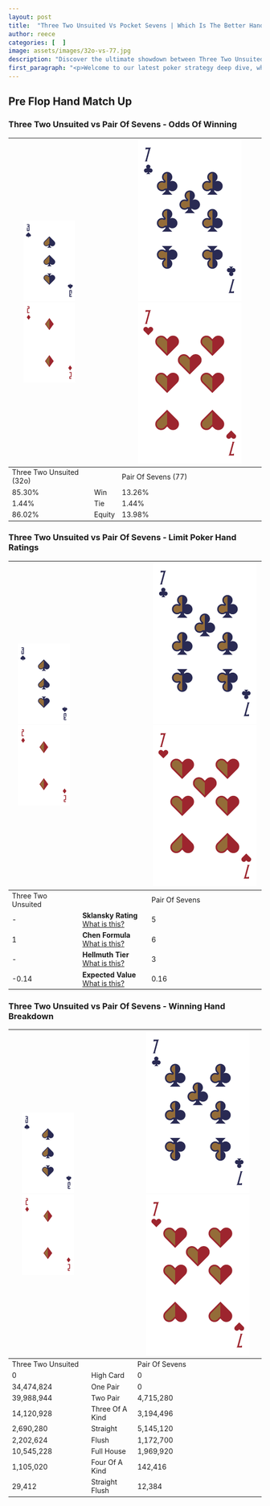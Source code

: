 ```yaml
---
layout: post
title:  "Three Two Unsuited Vs Pocket Sevens | Which Is The Better Hand In Poker? A Complete Guide"
author: reece
categories: [  ]
image: assets/images/32o-vs-77.jpg
description: "Discover the ultimate showdown between Three Two Unsuited and Pair Of Sevens in poker! Uncover the odds, strategies, and scenarios where one hand triumphs over the other. Get ready to up your poker game with this thrilling analysis."
first_paragraph: "<p>Welcome to our latest poker strategy deep dive, where we're pitting two distinct hands against each other in a high-stakes showdown: Three Two Unsuited vs Pair Of Sevens.</p><p>In the dynamic world of poker, every decision counts, and knowing which hand holds the upper hand is key to your success at the table.</p><p>In this article, we'll dissect these two hands, explore the scenarios where one dominates the other, and equip you with the knowledge to make strategic choices that can tip the odds in your favor.</p><p>Get ready to unravel the intriguing dynamics of these poker hands and elevate your game to new heights.</p>"
---
```




[comment]: # (sp0)

## Pre Flop Hand Match Up

<div class="table hand-ratings" markdown="1"> 



### Three Two Unsuited vs Pair Of Sevens - Odds Of Winning


    
| ![image info](assets/images/hand1/3.png) ![image info](assets/images/hand1/2o.png) |  | ![image info](assets/images/hand2/7.png) ![image info](assets/images/hand2/7o.png) |
| -------- | -------- | -------- |
| Three Two Unsuited (32o) |  | Pair Of Sevens (77) |
| 85.30% | Win | 13.26% |
| 1.44% | Tie | 1.44% |
| 86.02% | Equity | 13.98% |




[comment]: # (sp1)



### Three Two Unsuited vs Pair Of Sevens - Limit Poker Hand Ratings


    
| ![image info](assets/images/hand1/3.png) ![image info](assets/images/hand1/2o.png) |  | ![image info](assets/images/hand2/7.png) ![image info](assets/images/hand2/7o.png) |
| -------- | -------- | -------- |
| Three Two Unsuited |  | Pair Of Sevens |
| - | **Sklansky Rating** [What is this?](/sklansky-rating-explained) | 5 |
| 1 | **Chen Formula** [What is this?](/chen-formula-explained) | 6 |
| - | **Hellmuth Tier** [What is this?](/Hellmuth-tier-explained) | 3 |
| -0.14 | **Expected Value** [What is this?](/expected-value-explained) | 0.16 |




[comment]: # (sp2)



### Three Two Unsuited vs Pair Of Sevens - Winning Hand Breakdown


    
| ![image info](assets/images/hand1/3.png) ![image info](assets/images/hand1/2o.png) |  | ![image info](assets/images/hand2/7.png) ![image info](assets/images/hand2/7o.png) |
| -------- | -------- | -------- |
| Three Two Unsuited |  | Pair Of Sevens |
| 0 | High Card | 0 |
| 34,474,824 | One Pair | 0 |
| 39,988,944 | Two Pair | 4,715,280 |
| 14,120,928 | Three Of A Kind | 3,194,496 |
| 2,690,280 | Straight | 5,145,120 |
| 2,202,624 | Flush | 1,172,700 |
| 10,545,228 | Full House | 1,969,920 |
| 1,105,020 | Four Of A Kind | 142,416 |
| 29,412 | Straight Flush | 12,384 |




[comment]: # (sp3)



</div>

[comment]: # (sp4)



[comment]: # (sp5)

